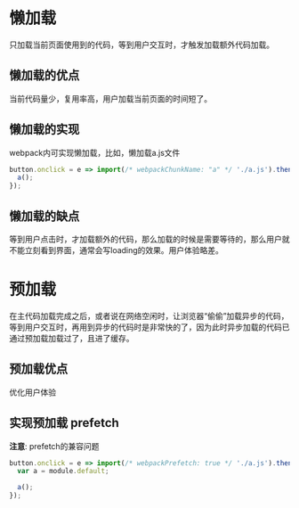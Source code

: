 # 懒加载

只加载当前页面使用到的代码，等到用户交互时，才触发加载额外代码加载。

## 懒加载的优点

当前代码量少，复用率高，用户加载当前页面的时间短了。

## 懒加载的实现

webpack内可实现懒加载，比如，懒加载a.js文件

``` js
button.onclick = e => import(/* webpackChunkName: "a" */ './a.js').then(({default: a}) => {
  a();
});

```

## 懒加载的缺点

等到用户点击时，才加载额外的代码，那么加载的时候是需要等待的，那么用户就不能立刻看到界面，通常会写loading的效果。用户体验略差。

# 预加载

在主代码加载完成之后，或者说在网络空闲时，让浏览器“偷偷”加载异步的代码，等到用户交互时，再用到异步的代码时是非常快的了，因为此时异步加载的代码已通过预加载加载过了，且进了缓存。

## 预加载优点

优化用户体验

## 实现预加载 prefetch

**注意**: prefetch的兼容问题

``` js
button.onclick = e => import(/* webpackPrefetch: true */ './a.js').then(module => {
  var a = module.default;

  a();
});

```
